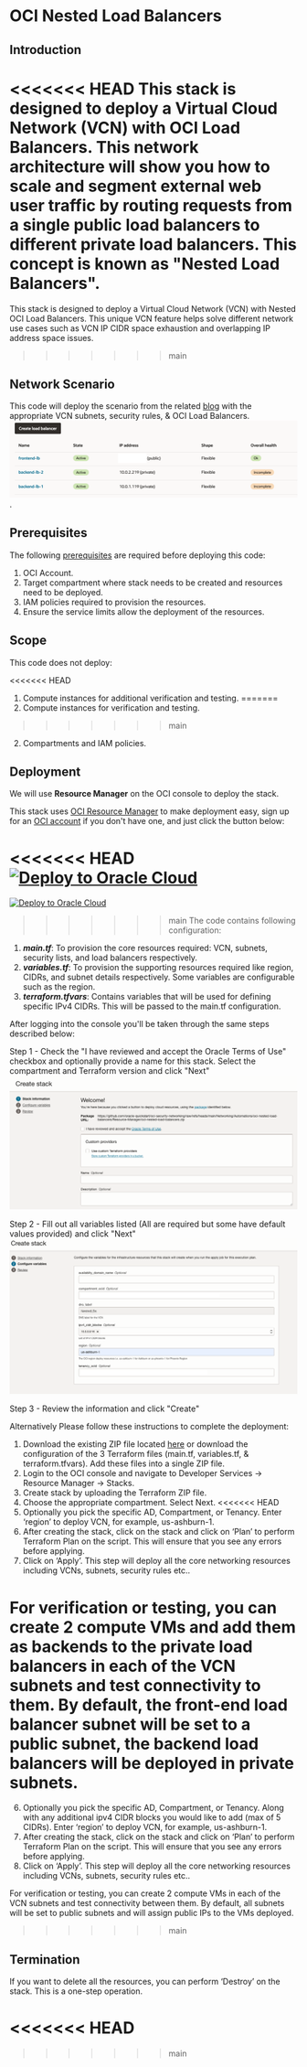 # OCI Nested Load Balancers

## Introduction

<<<<<<< HEAD
This stack is designed to deploy a Virtual Cloud Network (VCN) with OCI Load Balancers. This network architecture will show you how to scale and segment external web user traffic by routing requests from a single public load balancers to different private load balancers. This concept is known as "Nested Load Balancers".
=======
This stack is designed to deploy a Virtual Cloud Network (VCN) with Nested OCI Load Balancers. This unique VCN feature helps solve different network use cases such as VCN IP CIDR space exhaustion and overlapping IP address space issues.
>>>>>>> main

## Network Scenario

This code will deploy the scenario from the related [blog] with the appropriate VCN subnets, security rules, & OCI Load Balancers.
![Load_Balancers](images/lbs.png).

## Prerequisites

The following [prerequisites] are required before deploying this code:
1.	OCI Account.
2.	Target compartment where stack needs to be created and resources need to be deployed.
3.	IAM policies required to provision the resources.
4.	Ensure the service limits allow the deployment of the resources.

## Scope

This code does not deploy:

<<<<<<< HEAD
1.	Compute instances for additional verification and testing.
=======
1.	Compute instances for verification and testing.
>>>>>>> main
2.	Compartments and IAM policies.

## Deployment

We will use **Resource Manager** on the OCI console to deploy the stack.

This stack uses [OCI Resource Manager](https://docs.cloud.oracle.com/iaas/Content/ResourceManager/Concepts/resourcemanager.htm) to make deployment easy, sign up for an [OCI account](https://cloud.oracle.com/en_US/tryit) if you don't have one, and just click the button below:

<<<<<<< HEAD
[![Deploy to Oracle Cloud](https://oci-resourcemanager-plugin.plugins.oci.oraclecloud.com/latest/deploy-to-oracle-cloud.svg)](https://cloud.oracle.com/resourcemanager/stacks/create?region=home&zipUrl=https://github.com/oracle-quickstart/oci-security-networking/raw/refs/heads/main/Networking/Automations/oci-nested-load-balancers/Resource-Manager/oci-nested-lb-stack.zip)
=======
[![Deploy to Oracle Cloud](https://oci-resourcemanager-plugin.plugins.oci.oraclecloud.com/latest/deploy-to-oracle-cloud.svg)](https://cloud.oracle.com/resourcemanager/stacks/create?region=home&zipUrl=https://github.com/oracle-quickstart/oci-security-networking/raw/refs/heads/main/Networking/Automations/oci-nested-load-balancers/Resource-Manager/oci-nested-load-balancers.zip)
>>>>>>> main
The code contains following configuration:

1. **_main.tf_**: To provision the core resources required: VCN, subnets, security lists, and load balancers respectively.
2. **_variables.tf_**: To provision the supporting resources required like region, CIDRs, and subnet details respectively. Some variables are configurable such as the region.
3. **_terraform.tfvars_**: Contains variables that will be used for defining specific IPv4 CIDRs. This will be passed to the main.tf configuration.

After logging into the console you'll be taken through the same steps described below:

Step 1 - Check the "I have reviewed and accept the Oracle Terms of Use" checkbox and optionally provide a name for this stack. Select the compartment and Terraform version and click "Next"
![Stack Step 1](images/Stack%201.png)

Step 2 - Fill out all variables listed (All are required but some have default values provided) and click "Next"
![Stacke Step 2](images/Stack%202.png)

Step 3 - Review the information and click "Create"

Alternatively Please follow these instructions to complete the deployment:

1. Download the existing ZIP file located [here] or download the configuration of the 3 Terraform files (main.tf, variables.tf, & terraform.tfvars). Add these files into a single ZIP file. 
3.	Login to the OCI console and navigate to Developer Services -> Resource Manager -> Stacks.
4.	Create stack by uploading the Terraform ZIP file.
5.	Choose the appropriate compartment. Select Next.
<<<<<<< HEAD
6.	Optionally you pick the specific AD, Compartment, or Tenancy. Enter ‘region’ to deploy VCN, for example, us-ashburn-1.
7.	After creating the stack, click on the stack and click on ‘Plan’ to perform Terraform Plan on the script. This will ensure that you see any errors before applying.
8.	Click on ‘Apply’. This step will deploy all the core networking resources including VCNs, subnets, security rules etc..

For verification or testing, you can create 2 compute VMs and add them as backends to the private load balancers in each of the VCN subnets and test connectivity to them. By default, the front-end load balancer subnet will be set to a public subnet, the backend load balancers will be deployed in private subnets.
=======
6.	Optionally you pick the specific AD, Compartment, or Tenancy. Along with any additional ipv4 CIDR blocks you would like to add (max of 5 CIDRs). Enter ‘region’ to deploy VCN, for example, us-ashburn-1.
7.	After creating the stack, click on the stack and click on ‘Plan’ to perform Terraform Plan on the script. This will ensure that you see any errors before applying.
8.	Click on ‘Apply’. This step will deploy all the core networking resources including VCNs, subnets, security rules etc..

For verification or testing, you can create 2 compute VMs in each of the VCN subnets and test connectivity between them. By default, all subnets will be set to public subnets and will assign public IPs to the VMs deployed.
>>>>>>> main


## Termination

If you want to delete all the resources, you can perform ‘Destroy’ on the stack. This is a one-step operation.


<!-- Links reference section -->
[changelog]: https://github.com/oracle-terraform-modules/terraform-oci-vcn/blob/main/CHANGELOG.adoc
[contributing]: https://github.com/oracle-terraform-modules/terraform-oci-vcn/blob/main/CONTRIBUTING.adoc
[contributors]: https://github.com/oracle-terraform-modules/terraform-oci-vcn/blob/main/CONTRIBUTORS.adoc
[docs]: https://github.com/oracle-terraform-modules/terraform-oci-vcn/tree/main/docs

[blog]: https://www.ateam-oracle.com/post/nested-load-balancers
<<<<<<< HEAD
=======
[video]: https://youtu.be/HV90CTuMXAM
>>>>>>> main

[oci]: https://cloud.oracle.com/cloud-infrastructure
[oci_documentation]: https://docs.cloud.oracle.com/iaas/Content/home.htm

[oracle]: https://www.oracle.com
[prerequisites]: https://github.com/oracle-terraform-modules/terraform-oci-vcn/blob/main/docs/prerequisites.adoc

[quickstart]: https://github.com/oracle-terraform-modules/terraform-oci-vcn/blob/main/docs/quickstart.adoc
[here]: https://github.com/oracle-quickstart/oci-nested-load-balancers/Resource-Manager
[terraform]: https://www.terraform.io
[terraform_oci]: https://www.terraform.io/docs/providers/oci/index.html
<!-- Links reference section -->
